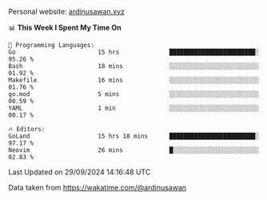 Personal website: [ardinusawan.xyz](https://ardinusawan.xyz)

<!--START_SECTION:waka-->
📊 **This Week I Spent My Time On** 

```text
💬 Programming Languages: 
Go                       15 hrs              ████████████████████████░   95.26 % 
Bash                     18 mins             ░░░░░░░░░░░░░░░░░░░░░░░░░   01.92 % 
Makefile                 16 mins             ░░░░░░░░░░░░░░░░░░░░░░░░░   01.76 % 
go.mod                   5 mins              ░░░░░░░░░░░░░░░░░░░░░░░░░   00.59 % 
YAML                     1 min               ░░░░░░░░░░░░░░░░░░░░░░░░░   00.17 % 

🔥 Editors: 
GoLand                   15 hrs 18 mins      ████████████████████████░   97.17 % 
Neovim                   26 mins             █░░░░░░░░░░░░░░░░░░░░░░░░   02.83 % 
```


 Last Updated on 29/09/2024 14:16:48 UTC
<!--END_SECTION:waka-->
Data taken from https://wakatime.com/@ardinusawan
